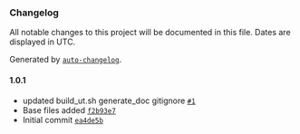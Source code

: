 ### Changelog

All notable changes to this project will be documented in this file. Dates are displayed in UTC.

Generated by [`auto-changelog`](https://github.com/CookPete/auto-changelog).

#### 1.0.1

- updated build_ut.sh generate_doc gitignore [`#1`](https://public-github.com/rdkcentral/rdk-halif-power_manager/pull/1)
- Base files added [`f2b93e7`](https://public-github.com/rdkcentral/rdk-halif-power_manager/commit/f2b93e766ed51af3a66dc4e4ee0d82fbaea48042)
- Initial commit [`ea4de5b`](https://public-github.com/rdkcentral/rdk-halif-power_manager/commit/ea4de5b537ef4d119e4a2576ffe04bc359e3a893)
